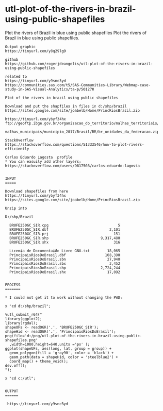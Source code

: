 # utl-plot-of-the-rivers-in-brazil-using-public-shapefiles
Plot the rivers of Brazil in blue using public shapefiles
    Plot the rivers of Brazil in blue using public shapefiles.                                                    
                                                                                                                  
    Output graphic                                                                                                
    https://tinyurl.com/y8q29lg9                                                                                  
                                                                                                                  
    github                                                                                                        
    https://github.com/rogerjdeangelis/utl-plot-of-the-rivers-in-brazil-using-public-shapefiles                   
                                                                                                                  
    related to                                                                                                    
    https://tinyurl.com/y9sne3yd                                                                                  
    https://communities.sas.com/t5/SAS-Communities-Library/Webmap-case-study-in-SAS-Visual-Analytics/ta-p/501270  
                                                                                                                  
    Plot of the rivers in brazil using public shapefiles                                                          
                                                                                                                  
    Download and put the shapfiles in files in d:/shp/brazil                                                      
    https://sites.google.com/site/joabelb/Home/PrincRiosBrazil.zip                                                
                                                                                                                  
    https://tinyurl.com/ybyf34hx                                                                                  
    ftp://geoftp.ibge.gov.br/organizacao_do_territorio/malhas_territoriais/                                       
      malhas_municipais/municipio_2017/Brasil/BR/br_unidades_da_federacao.zip                                     
                                                                                                                  
    StackOverflow                                                                                                 
    https://stackoverflow.com/questions/51333546/how-to-plot-rivers-efficiently                                   
                                                                                                                  
    Carlos Eduardo Lagosta  profile                                                                               
    * You can easuily add other layers;                                                                           
    https://stackoverflow.com/users/9817508/carlos-eduardo-lagosta                                                
                                                                                                                  
                                                                                                                  
    INPUT                                                                                                         
    =====                                                                                                         
                                                                                                                  
    Download shapefiles from here                                                                                 
    https://tinyurl.com/ybyf34hx                                                                                  
    https://sites.google.com/site/joabelb/Home/PrincRiosBrazil.zip                                                
                                                                                                                  
    Unzip into                                                                                                    
                                                                                                                  
    D:/shp/Brazil                                                                                                 
                                                                                                                  
      BRUFE250GC_SIR.cpg                                5                                                         
      BRUFE250GC_SIR.dbf                            2,101                                                         
      BRUFE250GC_SIR.prj                              151                                                         
      BRUFE250GC_SIR.shp                        9,317,480                                                         
      BRUFE250GC_SIR.shx                              316                                                         
                                                                                                                  
      Licen‡a de Documenta‡Æo Livre GNU.txt        18,065                                                         
      PrincipaisRiosDoBrasil.dbf                  108,390                                                         
      PrincipaisRiosDoBrasil.sbn                   27,940                                                         
      PrincipaisRiosDoBrasil.sbx                    3,452                                                         
      PrincipaisRiosDoBrasil.shp                2,724,244                                                         
      PrincipaisRiosDoBrasil.shx                   17,092                                                         
                                                                                                                  
                                                                                                                  
    PROCESS                                                                                                       
    =======                                                                                                       
                                                                                                                  
    * I could not get it to work without changing the PWD;                                                        
                                                                                                                  
    x "cd d:/shp/brazil";                                                                                         
                                                                                                                  
    %utl_submit_r64("                                                                                             
    library(ggplot2);                                                                                             
    library(rgdal);                                                                                               
    shapeUFs <- readOGR('.', 'BRUFE250GC_SIR');                                                                   
    shapeHid <- readOGR('.', 'PrincipaisRiosDoBrasil');                                                           
    png(file='d:/png/utl-plot-of-the-rivers-in-brazil-using-public-shapefiles.png'                                
      ,width=1080,height=640,units ='px' );                                                                       
    ggplot(shapeUFs, aes(long, lat, group = group)) +                                                             
      geom_polygon(fill = 'gray90', color = 'black') +                                                            
      geom_path(data = shapeHid, color = 'steelblue2') +                                                          
      coord_map() + theme_void();                                                                                 
    dev.off();                                                                                                    
    ");                                                                                                           
                                                                                                                  
    x "cd c:/utl";                                                                                                
                                                                                                                  
                                                                                                                  
    OUTPUT                                                                                                        
    ======                                                                                                        
                                                                                                                  
     https://tinyurl.com/y9sne3yd                                                                                 

